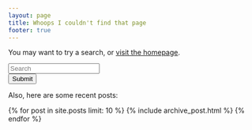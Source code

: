 ```yaml
---
layout: page
title: Whoops I couldn't find that page
footer: true
---
```


You may want to try a search, or [visit the homepage](/).

<form class="" role="search" method='get' action="http://google.com/search">
	<input type="hidden" name="q" value="site:dausha.net" />
	<div class='row'>
		<div class="form-group col-xs-4">
		  <input class="search form-control" type="text" name="q" results="0" placeholder="Search" />
		</div>
		<div class='col-xs-2'>
		<button type="submit" class="btn btn-default">Submit</button>
		</div>
	</div>
</form>

Also, here are some recent posts:

<div id="blog_wrapper" class="missing">
  {% for post in site.posts limit: 10 %}
  {% include archive_post.html %}
  {% endfor %}
</div>